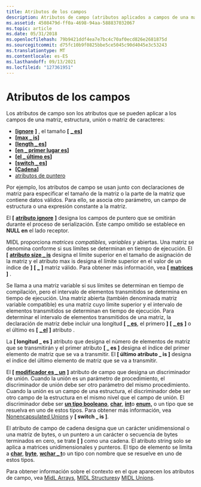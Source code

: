 ```yaml
---
title: Atributos de los campos
description: Atributos de campo (atributos aplicados a campos de una matriz, estructura, unión o matriz de caracteres) y llamada a procedimiento remoto (RPC).
ms.assetid: 4508479d-ff0a-4698-94aa-588837032067
ms.topic: article
ms.date: 05/31/2018
ms.openlocfilehash: 79b9421ddf4ea7e7bc4c70af0ecd826e2681875d
ms.sourcegitcommit: d75fc10b9f0825bbe5ce5045c90d4045e3c53243
ms.translationtype: MT
ms.contentlocale: es-ES
ms.lasthandoff: 09/13/2021
ms.locfileid: "127361951"
---
```

# <a name="field-attributes"></a>Atributos de los campos

Los atributos de campo son los atributos que se pueden aplicar a los campos de una matriz, estructura, unión o matriz de caracteres:

-   **\[**[**ignore**](/windows/desktop/Midl/ignore) **\]** , el tamaño **\[** [ **\_ es**](/windows/desktop/Midl/size-is)**\]**
-   **\[**[**max \_ is**](/windows/desktop/Midl/max-is)**\]**
-   **\[**[**length \_ es**](/windows/desktop/Midl/length-is)**\]**
-   **\[**[**en \_ primer lugar es**](/windows/desktop/Midl/first-is)**\]**
-   **\[**[**el \_ último es**](/windows/desktop/Midl/last-is)**\]**
-   **\[**[**switch \_ es**](/windows/desktop/Midl/switch-is)**\]**
-   **\[**[**Cadena**](/windows/desktop/Midl/string)**\]**
-   [atributos de puntero](three-pointer-types.md)

Por ejemplo, los atributos de campo se usan junto con declaraciones de matriz para especificar el tamaño de la matriz o la parte de la matriz que contiene datos válidos. Para ello, se asocia otro parámetro, un campo de estructura o una expresión constante a la matriz.

El **\[** [**atributo ignore**](/windows/desktop/Midl/ignore) **\]** designa los campos de puntero que se omitirán durante el proceso de serialización. Este campo omitido se establece en **NULL en** el lado receptor.

MIDL proporciona *matrices compatibles,* *variables* *y* abiertas. Una matriz se denomina conforme si sus límites se determinan en tiempo de ejecución. El **\[** [**atributo size \_ is**](/windows/desktop/Midl/size-is) designa el límite superior en el tamaño de asignación de la matriz y el atributo max is designa el límite superior en el valor de un índice de **\]** **\[** [**\_**](/windows/desktop/Midl/max-is) **\]** matriz válido. Para obtener más información, vea **\[** [**matrices**](arrays.md) **\]** .

Se llama a una matriz variable si sus límites se determinan en tiempo de compilación, pero el intervalo de elementos transmitidos se determina en tiempo de ejecución. Una matriz abierta (también denominada matriz variable compatible) es una matriz cuyo límite superior y el intervalo de elementos transmitidos se determinan en tiempo de ejecución. Para determinar el intervalo de elementos transmitidos de una matriz, la declaración de matriz debe incluir una longitud **\[** [**\_ es**](/windows/desktop/Midl/length-is), el primero **\]** **\[** [**\_ es**](/windows/desktop/Midl/first-is) **\]** o el último es **\[** [**\_ el**](/windows/desktop/Midl/last-is) **\]** atributo .

La **\[ longitud \_ es \]** atributo que designa el número de elementos de matriz que se transmitirán y el primer atributo **\[ \_ es \]** designa el índice del primer elemento de matriz que se va a transmitir. El **\[ último atributo \_ is \]** designa el índice del último elemento de matriz que se va a transmitir.

El **\[** [**modificador es \_ un**](/windows/desktop/Midl/switch-is) **\]** atributo de campo que designa un discriminador de unión. Cuando la unión es un parámetro de procedimiento, el discriminador de unión debe ser otro parámetro del mismo procedimiento. Cuando la unión es un campo de una estructura, el discriminador debe ser otro campo de la estructura en el mismo nivel que el campo de unión. El discriminador debe ser [**un tipo booleano**](/windows/desktop/Midl/boolean), [**char**](/windows/desktop/Midl/char-idl), [**int**](/windows/desktop/Midl/int)o [**enum,**](/windows/desktop/Midl/enum) o un tipo que se resuelva en uno de estos tipos. Para obtener más información, vea [Nonencapsulated Unions](/windows/desktop/Midl/nonencapsulated-unions) y **\[ switch \_ is \]**.

El atributo de campo de cadena designa que un carácter unidimensional o una matriz de bytes, o un puntero a un carácter o secuencia de bytes terminados en cero, se trate **\[** [](/windows/desktop/Midl/string) **\]** como una cadena. El atributo string solo se aplica a matrices unidimensionales y punteros. El tipo de elemento se limita a [**char**](/windows/desktop/Midl/char-idl), [**byte**](/windows/desktop/Midl/byte), [**wchar \_ t**](/windows/desktop/Midl/wchar-t)o un tipo con nombre que se resuelve en uno de estos tipos.

Para obtener información sobre el contexto en el que aparecen los atributos de campo, vea [MidL Arrays](/windows/desktop/Midl/midl-arrays), [MIDL Structures](/windows/desktop/Midl/midl-structures)y [MIDL Unions](/windows/desktop/Midl/midl-unions).

 

 